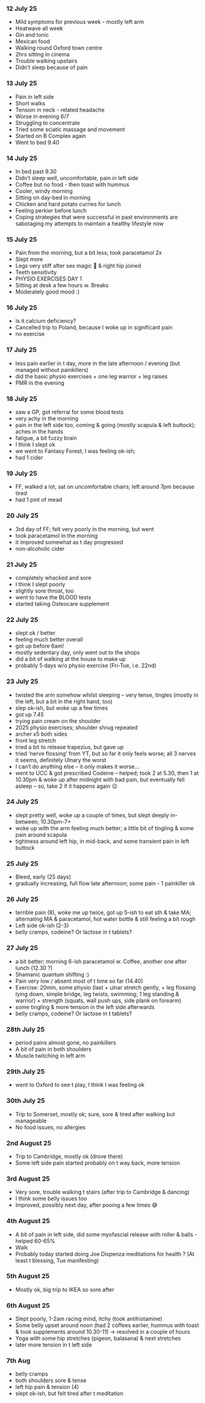 ### 12 July 25
- Mild symptoms for previous week - mostly left arm
- Heatwave all week
- Gin and tonic
- Mexican food
- Walking round Oxford town centre
- 2hrs sitting in cinema
- Trouble walking upstairs
- Didn’t sleep because of pain

### 13 July 25
- Pain in left side
- Short walks
- Tension in neck - related headache
- Worse in evening 6/7
- Struggling to concentrate
- Tried some sciatic massage and movement
- Started on B Complex again
- Went to bed 9.40

### 14 July 25
- In bed past 9.30
- Didn’t sleep well, uncomfortable, pain in left side
- Coffee but no food - then toast with hummus
- Cooler, windy morning
- Sitting on day-bed in morning
- Chicken and hard potato curries for lunch
- Feeling perkier before lunch
- Coping strategies that were successful in past environments are sabotaging my attempts to maintain a healthy lifestyle now

### 15 July 25
- Pain from the morning, but a bit less; took paracetamol 2x
- Slept more
- Legs very stiff after sex magic 🤫 & right hip joined
- Teeth sensitivity
- PHYSIO EXERCISES DAY 1
- Sitting at desk a few hours w. Breaks
- Moderately good mood :)

### 16 July 25
- Is it calcium deficiency?
- Cancelled trip to Poland, because I woke up in significant pain
- no exercise

### 17 July 25
- less pain earlier in t day, more in the late afternoon / evening (but managed without painkillers)
- did the basic physio exercises + one leg warrior + leg raises
- PMR in the evening

### 18 July 25
- saw a GP, got referral for some blood tests
- very achy in the morning
- pain in the left side too, coming & going (mostly scapula & left buttock); aches in the hands
- fatigue, a bit fuzzy brain
- I think I slept ok
- we went to Fantasy Forest, I was feeling ok-ish;
- had 1 cider

### 19 July 25
- FF, walked a lot, sat on uncomfortable chairs; left around 7pm because tired
- had 1 pint of mead
 

### 20 July 25
- 3rd day of FF; felt very poorly in the morning, but went
- took paracetamol in the morning
- it improved somewhat as t day progressed
- non-alcoholic cider

### 21 July 25
- completely whacked and sore
- I think I slept poorly
- slightly sore throat, too
- went to have the BLOOD tests
- started taking Osteocare supplement

### 22 July 25
- slept ok / better
- feeling much better overall
- got up before 6am!
- mostly sedentary day, only went out to the shops
- did a bit of walking at the house to make up
- probably 5 days w/o physio exercise (Fri-Tue, i.e. 22nd)

### 23 July 25
- twisted the arm somehow whilst sleeping – very tense, tingles (mostly in the left, but a bit in the right hand, too)
- slep ok-ish, but woke up a few times
- got up 7.45
- trying pain cream on the shoulder
- 2025 physio exercises; shoulder shrug repeated
- archer x5 both sides
- front leg stretch
- tried a bit to release trapezius, but gave up
- tried ‘nerve flossing’ from YT, but so far it only feels worse; all 3 nerves it seems, definitely Ulnary the worst
- I can’t do anything else – it only makes it worse…
- went to UCC & got prescribed Codeine – helped; took 2 at 5.30, then 1 at 10.30pm & woke up after midnight with bad pain, but eventually fell asleep – so, take 2 if it happens again 😉

### 24 July 25
- slept pretty well, woke up a couple of times, but slept deeply in-between; 10.30pm-7+
- woke up with the arm feeling much better; a little bit of tingling & some pain around scapula
- tightness around left hip, in mid-back, and some transient pain in left buttock

### 25 July 25
- Bleed, early (25 days)
- gradually increasing, full flow late afternoon; some pain - 1 painkiller ok

### 26 July 25
- terrible pain (8), woke me up twice, got up 5-ish to eat sth & take MA; alternating MA & paracetamol, hot water bottle & still feeling a bit rough
- Left side ok-ish (2-3) 
- belly cramps, codeine? Or lactose in t tablets? 

### 27 July 25
- a bit better; morning 6-ish paracetamol w. Coffee, another one after lunch (12.30 ?)
- Shamanic quantum shifting :) 
- Pain very low / absent most of t time so far (14.40)
- Exercise: 20min, some physio (last + ulnar stretch gently, + leg flossing lying down, simple bridge, leg twists, swimming; 1 leg standing & warrior) + strength (squats, wall push ups, side plank on forearm) 
- some tingling & more tension in the left side afterwards
- belly cramps, codeine? Or lactose in t tablets? 

### 28th July 25
- period pains almost gone, no painkillers
- A bit of pain in both shoulders
- Muscle twitching in left arm

### 29th July 25
- went to Oxford to see t play, I think I was feeling ok

### 30th July 25
- Trip to Somerset, mostly ok; sure, sore & tired after walking but manageable 
- No food issues, no allergies

### 2nd August 25
- Trip to Cambridge, mostly ok (drove there)
- Some left side pain started probably on t way back, more tension

### 3rd August 25
- Very sore, trouble walking t stairs (after trip to Cambridge & dancing)
- I think some belly issues too
- Improved, possibly next day, after pooing a few times 😅

### 4th August 25
- A bit of pain in left side, did some myofascial release with roller & balls - helped 60-65% 
- Walk 
- Probably today started doing Joe Dispenza meditations for health ? (At least t blessing, Tue manifesting) 

### 5th August 25
- Mostly ok, big trip to IKEA so sore after

### 6th August 25
- Slept poorly, 1-2am racing mind, itchy (took antihistamine)
- Some belly upset around noon (had 2 coffees earlier, hummus with toast & took supplements around 10.30-11) → resolved in a couple of hours
- Yoga with some hip stretches (pigeon, balasana) & next stretches
- later more tension in t left side 

### 7th Aug
- belly cramps
- both shoulders sore & tense
- left hip pain & tension (4)
- slept ok-ish, but felt tired after t meditation